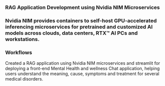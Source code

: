 ### RAG Application Development using Nvidia NIM Microservices
### Nvidia NIM provides containers to self-host GPU-accelerated inferencing microservices for pretrained and customized AI models across clouds, data centers, RTX™ AI PCs and workstations. 

### Workflows
Created a RAG application using Nvidia NIM microservices and streamlit for deploying a front-end Mental Health and wellness Chat application, helping users understand the meaning, cause, symptoms and treatment for several medical disorders. 
